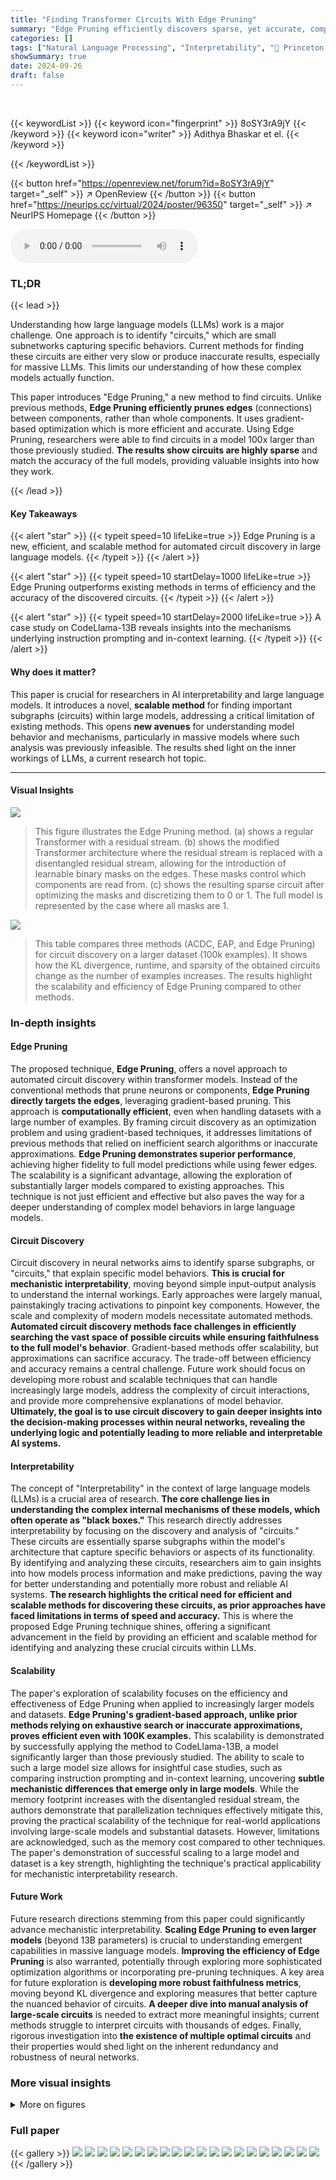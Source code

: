 ```yaml
---
title: "Finding Transformer Circuits With Edge Pruning"
summary: "Edge Pruning efficiently discovers sparse, yet accurate, computational subgraphs (circuits) in large language models via gradient-based edge pruning, advancing mechanistic interpretability research."
categories: []
tags: ["Natural Language Processing", "Interpretability", "🏢 Princeton University",]
showSummary: true
date: 2024-09-26
draft: false
---
```


<br>

{{< keywordList >}}
{{< keyword icon="fingerprint" >}} 8oSY3rA9jY {{< /keyword >}}
{{< keyword icon="writer" >}} Adithya Bhaskar et el. {{< /keyword >}}
 
{{< /keywordList >}}

{{< button href="https://openreview.net/forum?id=8oSY3rA9jY" target="_self" >}}
↗ OpenReview
{{< /button >}}
{{< button href="https://neurips.cc/virtual/2024/poster/96350" target="_self" >}}
↗ NeurIPS Homepage
{{< /button >}}


<audio controls>
    <source src="https://ai-paper-reviewer.com/8oSY3rA9jY/podcast.wav" type="audio/wav">
    Your browser does not support the audio element.
</audio>


### TL;DR


{{< lead >}}

Understanding how large language models (LLMs) work is a major challenge.  One approach is to identify "circuits," which are small subnetworks capturing specific behaviors. Current methods for finding these circuits are either very slow or produce inaccurate results, especially for massive LLMs. This limits our understanding of how these complex models actually function. 

This paper introduces "Edge Pruning," a new method to find circuits. Unlike previous methods, **Edge Pruning efficiently prunes edges** (connections) between components, rather than whole components. It uses gradient-based optimization which is more efficient and accurate.  Using Edge Pruning, researchers were able to find circuits in a model 100x larger than those previously studied.  **The results show circuits are highly sparse** and match the accuracy of the full models, providing valuable insights into how they work.

{{< /lead >}}


#### Key Takeaways

{{< alert "star" >}}
{{< typeit speed=10 lifeLike=true >}} Edge Pruning is a new, efficient, and scalable method for automated circuit discovery in large language models. {{< /typeit >}}
{{< /alert >}}

{{< alert "star" >}}
{{< typeit speed=10 startDelay=1000 lifeLike=true >}} Edge Pruning outperforms existing methods in terms of efficiency and the accuracy of the discovered circuits. {{< /typeit >}}
{{< /alert >}}

{{< alert "star" >}}
{{< typeit speed=10 startDelay=2000 lifeLike=true >}} A case study on CodeLlama-13B reveals insights into the mechanisms underlying instruction prompting and in-context learning. {{< /typeit >}}
{{< /alert >}}

#### Why does it matter?
This paper is crucial for researchers in AI interpretability and large language models.  It introduces a novel, **scalable method** for finding important subgraphs (circuits) within large models,  addressing a critical limitation of existing methods. This opens **new avenues** for understanding model behavior and mechanisms, particularly in massive models where such analysis was previously infeasible. The results shed light on the inner workings of LLMs, a current research hot topic.

------
#### Visual Insights



![](https://ai-paper-reviewer.com/8oSY3rA9jY/figures_1_1.jpg)

> This figure illustrates the Edge Pruning method. (a) shows a regular Transformer with a residual stream. (b) shows the modified Transformer architecture where the residual stream is replaced with a disentangled residual stream, allowing for the introduction of learnable binary masks on the edges. These masks control which components are read from. (c) shows the resulting sparse circuit after optimizing the masks and discretizing them to 0 or 1.  The full model is represented by the case where all masks are 1.





![](https://ai-paper-reviewer.com/8oSY3rA9jY/tables_6_1.jpg)

> This table compares three methods (ACDC, EAP, and Edge Pruning) for circuit discovery on a larger dataset (100k examples).  It shows how the KL divergence, runtime, and sparsity of the obtained circuits change as the number of examples increases.  The results highlight the scalability and efficiency of Edge Pruning compared to other methods.





### In-depth insights


#### Edge Pruning
The proposed technique, **Edge Pruning**, offers a novel approach to automated circuit discovery within transformer models.  Instead of the conventional methods that prune neurons or components, **Edge Pruning directly targets the edges**, leveraging gradient-based pruning. This approach is **computationally efficient**, even when handling datasets with a large number of examples. By framing circuit discovery as an optimization problem and using gradient-based techniques, it addresses limitations of previous methods that relied on inefficient search algorithms or inaccurate approximations.  **Edge Pruning demonstrates superior performance**, achieving higher fidelity to full model predictions while using fewer edges. The scalability is a significant advantage, allowing the exploration of substantially larger models compared to existing approaches. This technique is not just efficient and effective but also paves the way for a deeper understanding of complex model behaviors in large language models.

#### Circuit Discovery
Circuit discovery in neural networks aims to identify sparse subgraphs, or "circuits," that explain specific model behaviors.  **This is crucial for mechanistic interpretability**, moving beyond simple input-output analysis to understand the internal workings.  Early approaches were largely manual, painstakingly tracing activations to pinpoint key components.  However, the scale and complexity of modern models necessitate automated methods.  **Automated circuit discovery methods face challenges in efficiently searching the vast space of possible circuits while ensuring faithfulness to the full model's behavior**.  Gradient-based methods offer scalability, but approximations can sacrifice accuracy.  The trade-off between efficiency and accuracy remains a central challenge.  Future work should focus on developing more robust and scalable techniques that can handle increasingly large models, address the complexity of circuit interactions, and provide more comprehensive explanations of model behavior.  **Ultimately, the goal is to use circuit discovery to gain deeper insights into the decision-making processes within neural networks, revealing the underlying logic and potentially leading to more reliable and interpretable AI systems.**

#### Interpretability
The concept of "Interpretability" in the context of large language models (LLMs) is a crucial area of research.  **The core challenge lies in understanding the complex internal mechanisms of these models, which often operate as "black boxes."**  This research directly addresses interpretability by focusing on the discovery and analysis of "circuits." These circuits are essentially sparse subgraphs within the model's architecture that capture specific behaviors or aspects of its functionality. By identifying and analyzing these circuits, researchers aim to gain insights into how models process information and make predictions, paving the way for better understanding and potentially more robust and reliable AI systems. **The research highlights the critical need for efficient and scalable methods for discovering these circuits, as prior approaches have faced limitations in terms of speed and accuracy.** This is where the proposed Edge Pruning technique shines, offering a significant advancement in the field by providing an efficient and scalable method for identifying and analyzing these crucial circuits within LLMs.

#### Scalability
The paper's exploration of scalability focuses on the efficiency and effectiveness of Edge Pruning when applied to increasingly larger models and datasets.  **Edge Pruning's gradient-based approach, unlike prior methods relying on exhaustive search or inaccurate approximations, proves efficient even with 100K examples.**  This scalability is demonstrated by successfully applying the method to CodeLlama-13B, a model significantly larger than those previously studied. The ability to scale to such a large model size allows for insightful case studies, such as comparing instruction prompting and in-context learning, uncovering **subtle mechanistic differences that emerge only in large models**. While the memory footprint increases with the disentangled residual stream, the authors demonstrate that parallelization techniques effectively mitigate this, proving the practical scalability of the technique for real-world applications involving large-scale models and substantial datasets.  However, limitations are acknowledged, such as the memory cost compared to other techniques.  The paper's demonstration of successful scaling to a large model and dataset is a key strength, highlighting the technique's practical applicability for mechanistic interpretability research.

#### Future Work
Future research directions stemming from this paper could significantly advance mechanistic interpretability.  **Scaling Edge Pruning to even larger models** (beyond 13B parameters) is crucial to understanding emergent capabilities in massive language models.  **Improving the efficiency of Edge Pruning** is also warranted, potentially through exploring more sophisticated optimization algorithms or incorporating pre-pruning techniques. A key area for future exploration is **developing more robust faithfulness metrics**, moving beyond KL divergence and exploring measures that better capture the nuanced behavior of circuits. **A deeper dive into manual analysis of large-scale circuits** is needed to extract more meaningful insights;  current methods struggle to interpret circuits with thousands of edges. Finally, rigorous investigation into **the existence of multiple optimal circuits** and their properties would shed light on the inherent redundancy and robustness of neural networks.


### More visual insights

<details>
<summary>More on figures
</summary>


![](https://ai-paper-reviewer.com/8oSY3rA9jY/figures_5_1.jpg)

> This figure compares three methods (ACDC, EAP, and Edge Pruning) for finding circuits in a language model, evaluating their faithfulness to the full model. Faithfulness is measured by KL divergence, a lower score indicating better faithfulness.  The results are shown across four different tasks (IOI-t1, IOI, GT, and GP), with varying levels of edge sparsity in the circuits. Edge Pruning consistently demonstrates higher faithfulness, especially for the IOI and GT tasks, meaning that the pruned circuits accurately represent the full model's behavior.


![](https://ai-paper-reviewer.com/8oSY3rA9jY/figures_6_1.jpg)

> This figure compares three methods (ACDC, EAP, and Edge Pruning) for circuit discovery based on their faithfulness to the full model's predictions.  Faithfulness is measured using KL divergence, a metric that quantifies the difference between the probability distributions of model outputs and circuit outputs. Lower KL divergence indicates higher faithfulness. The figure shows that Edge Pruning consistently achieves lower KL divergence than the other methods across four different tasks (IOI-t1, IOI, GT, and GP), indicating that it produces more faithful circuits. Notably, while Edge Pruning and ACDC are comparable on IOI-t1 and GP at lower sparsities, Edge Pruning significantly outperforms them on IOI and GT, particularly at higher sparsities.


![](https://ai-paper-reviewer.com/8oSY3rA9jY/figures_7_1.jpg)

> This figure shows the ground truth circuits for two programs compiled using Tracr, a tool that compiles programs into Transformers. The figure demonstrates that Edge Pruning, the method proposed in the paper, is able to perfectly recover these ground truth circuits, highlighting its accuracy and effectiveness.


![](https://ai-paper-reviewer.com/8oSY3rA9jY/figures_14_1.jpg)

> This figure compares the faithfulness of three circuit discovery methods (ACDC, EAP, and Edge Pruning) across four different tasks (IOI-t1, IOI, GT, and GP).  Faithfulness is measured by the KL divergence between the full model's predictions and the predictions of the generated circuits; lower KL divergence indicates higher faithfulness.  The x-axis represents the sparsity of the circuit (percentage of edges retained), and the y-axis represents the KL divergence.  The results show that Edge Pruning consistently achieves lower KL divergence (higher faithfulness) than ACDC and EAP, particularly at higher sparsities, demonstrating its superior ability to find sparse circuits that accurately represent the behavior of the full model.


![](https://ai-paper-reviewer.com/8oSY3rA9jY/figures_16_1.jpg)

> This figure compares three methods (ACDC, EAP, and Edge Pruning) for circuit discovery based on their faithfulness to the full model, measured by KL divergence.  Lower KL divergence indicates higher faithfulness. The x-axis represents the edge sparsity of the discovered circuit (higher is more sparse). The y-axis shows the KL divergence between the full model's predictions and the circuit's predictions. The figure includes four subplots, each representing a different task: IOI-t1 (a single template version of Indirect Object Identification), IOI (a multi-template version of Indirect Object Identification), GT (Greater Than), and GP (Gendered Pronoun). Edge Pruning demonstrates consistently lower KL divergence across various sparsities, indicating better faithfulness to the model, particularly for the IOI and GT tasks.


![](https://ai-paper-reviewer.com/8oSY3rA9jY/figures_16_2.jpg)

> This figure compares three different methods (ACDC, EAP, and Edge Pruning) for discovering circuits in a transformer model, based on how faithfully the discovered circuit represents the behavior of the full model.  The faithfulness is measured using KL divergence, with lower values indicating higher faithfulness. The figure shows that Edge Pruning consistently achieves better faithfulness, particularly on more complex tasks (IOI and GT).  Specifically, it demonstrates superior performance at higher sparsities (i.e., when the circuit is more sparse), showcasing its ability to find concise yet accurate representations of model behavior.


![](https://ai-paper-reviewer.com/8oSY3rA9jY/figures_17_1.jpg)

> This figure compares three methods (ACDC, EAP, and Edge Pruning) for discovering circuits in a transformer model based on their faithfulness.  Faithfulness is measured by the Kullback-Leibler (KL) divergence between the full model's predictions and the predictions of the discovered circuit. Lower KL divergence indicates higher faithfulness.  The x-axis represents the sparsity (percentage of edges removed) of the discovered circuit. The y-axis represents the KL divergence.  The plots show that Edge Pruning consistently achieves lower KL divergence (higher faithfulness) than ACDC and EAP across four different tasks (IOI-t1, IOI, GT, and GP) and particularly at higher sparsities.


![](https://ai-paper-reviewer.com/8oSY3rA9jY/figures_18_1.jpg)

> This figure compares three methods (ACDC, EAP, and Edge Pruning) for circuit discovery in terms of their faithfulness to the full model.  Faithfulness is measured using the Kullback-Leibler (KL) divergence, which quantifies the difference between the full model's predictions and the predictions of the sparse circuit produced by each method. Lower KL divergence indicates higher faithfulness.  The figure shows that across four different tasks (IOI-t1, IOI, GT, and GP), Edge Pruning consistently achieves lower KL divergence, especially at higher sparsity levels (more edges pruned), demonstrating its superior faithfulness to the full model.


![](https://ai-paper-reviewer.com/8oSY3rA9jY/figures_18_2.jpg)

> This figure shows the consistency of Edge Pruning's results across multiple random initializations.  Three histograms display the distribution of sparsity values obtained from running the algorithm 12 times on IOI, GT, and GP tasks, respectively. The consistency in the spread of sparsity values obtained suggests that the algorithm's outcome is not overly sensitive to random initialization.


![](https://ai-paper-reviewer.com/8oSY3rA9jY/figures_19_1.jpg)

> This figure shows the faithfulness of three different circuit discovery methods (ACDC, EAP, and Edge Pruning) across four different tasks (IOI-t1, IOI, GT, and GP). Faithfulness is measured using the KL divergence between the full model's predictions and the predictions of the discovered circuits. Lower KL divergence indicates higher faithfulness.  The x-axis represents the sparsity of the circuit (percentage of edges removed). The y-axis shows the KL divergence. Edge Pruning consistently shows lower KL divergence (higher faithfulness) compared to ACDC and EAP, particularly at higher sparsities.  The results highlight the superior performance of Edge Pruning in accurately capturing the model's behavior with significantly fewer edges.


![](https://ai-paper-reviewer.com/8oSY3rA9jY/figures_20_1.jpg)

> This figure illustrates the Edge Pruning method. It shows how the residual stream in a standard Transformer is disentangled, allowing for the introduction of edge masks. These masks control which components are read from, enabling the optimization of sparse circuits using gradient-based techniques. The final circuit is obtained by discretizing the continuous masks to binary values (0 or 1), with the full model corresponding to a scenario where all masks are set to 1.


![](https://ai-paper-reviewer.com/8oSY3rA9jY/figures_21_1.jpg)

> The figure illustrates the process of Edge Pruning, a method for finding sparse computational subgraphs (circuits) within Transformer models.  It shows three stages: (a) a regular Transformer with a residual stream; (b) the introduction of learnable binary masks that control which components are read from the residual stream, optimized using gradient descent; and (c) the resulting sparse circuit obtained by discretizing the masks. The full model is represented by the scenario where all masks are 1.


![](https://ai-paper-reviewer.com/8oSY3rA9jY/figures_21_2.jpg)

> This figure illustrates the process of Edge Pruning.  (a) shows a regular Transformer with a residual stream. (b) shows how Edge Pruning modifies the architecture by introducing learnable binary masks to control the flow of information between components. These masks are optimized using gradient descent.  (c) shows the resulting sparse circuit after discretizing the masks to 0 or 1, where 1 indicates an active edge and 0 indicates a pruned edge.


</details>






### Full paper

{{< gallery >}}
<img src="https://ai-paper-reviewer.com/8oSY3rA9jY/1.png" class="grid-w50 md:grid-w33 xl:grid-w25" />
<img src="https://ai-paper-reviewer.com/8oSY3rA9jY/2.png" class="grid-w50 md:grid-w33 xl:grid-w25" />
<img src="https://ai-paper-reviewer.com/8oSY3rA9jY/3.png" class="grid-w50 md:grid-w33 xl:grid-w25" />
<img src="https://ai-paper-reviewer.com/8oSY3rA9jY/4.png" class="grid-w50 md:grid-w33 xl:grid-w25" />
<img src="https://ai-paper-reviewer.com/8oSY3rA9jY/5.png" class="grid-w50 md:grid-w33 xl:grid-w25" />
<img src="https://ai-paper-reviewer.com/8oSY3rA9jY/6.png" class="grid-w50 md:grid-w33 xl:grid-w25" />
<img src="https://ai-paper-reviewer.com/8oSY3rA9jY/7.png" class="grid-w50 md:grid-w33 xl:grid-w25" />
<img src="https://ai-paper-reviewer.com/8oSY3rA9jY/8.png" class="grid-w50 md:grid-w33 xl:grid-w25" />
<img src="https://ai-paper-reviewer.com/8oSY3rA9jY/9.png" class="grid-w50 md:grid-w33 xl:grid-w25" />
<img src="https://ai-paper-reviewer.com/8oSY3rA9jY/10.png" class="grid-w50 md:grid-w33 xl:grid-w25" />
<img src="https://ai-paper-reviewer.com/8oSY3rA9jY/11.png" class="grid-w50 md:grid-w33 xl:grid-w25" />
<img src="https://ai-paper-reviewer.com/8oSY3rA9jY/12.png" class="grid-w50 md:grid-w33 xl:grid-w25" />
<img src="https://ai-paper-reviewer.com/8oSY3rA9jY/13.png" class="grid-w50 md:grid-w33 xl:grid-w25" />
<img src="https://ai-paper-reviewer.com/8oSY3rA9jY/14.png" class="grid-w50 md:grid-w33 xl:grid-w25" />
<img src="https://ai-paper-reviewer.com/8oSY3rA9jY/15.png" class="grid-w50 md:grid-w33 xl:grid-w25" />
<img src="https://ai-paper-reviewer.com/8oSY3rA9jY/16.png" class="grid-w50 md:grid-w33 xl:grid-w25" />
<img src="https://ai-paper-reviewer.com/8oSY3rA9jY/17.png" class="grid-w50 md:grid-w33 xl:grid-w25" />
<img src="https://ai-paper-reviewer.com/8oSY3rA9jY/18.png" class="grid-w50 md:grid-w33 xl:grid-w25" />
<img src="https://ai-paper-reviewer.com/8oSY3rA9jY/19.png" class="grid-w50 md:grid-w33 xl:grid-w25" />
<img src="https://ai-paper-reviewer.com/8oSY3rA9jY/20.png" class="grid-w50 md:grid-w33 xl:grid-w25" />
{{< /gallery >}}